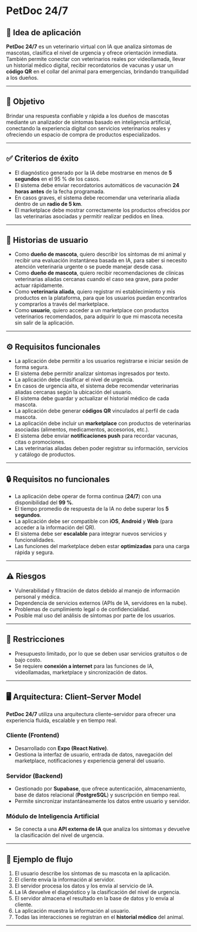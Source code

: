 # **PetDoc 24/7**

## 🧠 **Idea de aplicación**

**PetDoc 24/7** es un veterinario virtual con IA que analiza síntomas de mascotas, clasifica el nivel de urgencia y ofrece orientación inmediata.  
También permite conectar con veterinarios reales por videollamada, llevar un historial médico digital, recibir recordatorios de vacunas y usar un **código QR** en el collar del animal para emergencias, brindando tranquilidad a los dueños.

---

## 🎯 **Objetivo**

Brindar una respuesta confiable y rápida a los dueños de mascotas mediante un analizador de síntomas basado en inteligencia artificial, conectando la experiencia digital con servicios veterinarios reales y ofreciendo un espacio de compra de productos especializados.

---

## ✅ **Criterios de éxito**

- El diagnóstico generado por la IA debe mostrarse en menos de **5 segundos** en el 95 % de los casos.  
- El sistema debe enviar recordatorios automáticos de vacunación **24 horas antes** de la fecha programada.  
- En casos graves, el sistema debe recomendar una veterinaria aliada dentro de un **radio de 5 km**.  
- El marketplace debe mostrar correctamente los productos ofrecidos por las veterinarias asociadas y permitir realizar pedidos en línea.

---

## 👥 **Historias de usuario**

- Como **dueño de mascota**, quiero describir los síntomas de mi animal y recibir una evaluación instantánea basada en IA, para saber si necesito atención veterinaria urgente o se puede manejar desde casa.  
- Como **dueño de mascota**, quiero recibir recomendaciones de clínicas veterinarias aliadas cercanas cuando el caso sea grave, para poder actuar rápidamente.  
- Como **veterinaria aliada**, quiero registrar mi establecimiento y mis productos en la plataforma, para que los usuarios puedan encontrarlos y comprarlos a través del marketplace.  
- Como **usuario**, quiero acceder a un marketplace con productos veterinarios recomendados, para adquirir lo que mi mascota necesita sin salir de la aplicación.

---

## ⚙️ **Requisitos funcionales**

- La aplicación debe permitir a los usuarios registrarse e iniciar sesión de forma segura.  
- El sistema debe permitir analizar síntomas ingresados por texto.  
- La aplicación debe clasificar el nivel de urgencia.  
- En casos de urgencia alta, el sistema debe recomendar veterinarias aliadas cercanas según la ubicación del usuario.  
- El sistema debe guardar y actualizar el historial médico de cada mascota.  
- La aplicación debe generar **códigos QR** vinculados al perfil de cada mascota.  
- La aplicación debe incluir un **marketplace** con productos de veterinarias asociadas (alimentos, medicamentos, accesorios, etc.).  
- El sistema debe enviar **notificaciones push** para recordar vacunas, citas o promociones.  
- Las veterinarias aliadas deben poder registrar su información, servicios y catálogo de productos.

---

## 🔒 **Requisitos no funcionales**

- La aplicación debe operar de forma continua (**24/7**) con una disponibilidad del **99 %**.  
- El tiempo promedio de respuesta de la IA no debe superar los **5 segundos**.  
- La aplicación debe ser compatible con **iOS**, **Android** y **Web** (para acceder a la información del QR).  
- El sistema debe ser **escalable** para integrar nuevos servicios y funcionalidades.  
- Las funciones del marketplace deben estar **optimizadas** para una carga rápida y segura.

---

## ⚠️ **Riesgos**

- Vulnerabilidad y filtración de datos debido al manejo de información personal y médica.  
- Dependencia de servicios externos (APIs de IA, servidores en la nube).  
- Problemas de cumplimiento legal o de confidencialidad.  
- Posible mal uso del análisis de síntomas por parte de los usuarios.

---

## 🚫 **Restricciones**

- Presupuesto limitado, por lo que se deben usar servicios gratuitos o de bajo costo.  
- Se requiere **conexión a internet** para las funciones de IA, videollamadas, marketplace y sincronización de datos.

---

## 🖥️ **Arquitectura: Client–Server Model**

**PetDoc 24/7** utiliza una arquitectura cliente–servidor para ofrecer una experiencia fluida, escalable y en tiempo real.

### **Cliente (Frontend)**
- Desarrollado con **Expo (React Native)**.  
- Gestiona la interfaz de usuario, entrada de datos, navegación del marketplace, notificaciones y experiencia general del usuario.

### **Servidor (Backend)**
- Gestionado por **Supabase**, que ofrece autenticación, almacenamiento, base de datos relacional (**PostgreSQL**) y suscripción en tiempo real.  
- Permite sincronizar instantáneamente los datos entre usuario y servidor.

### **Módulo de Inteligencia Artificial**
- Se conecta a una **API externa de IA** que analiza los síntomas y devuelve la clasificación del nivel de urgencia.

---

## 🔄 **Ejemplo de flujo**

1. El usuario describe los síntomas de su mascota en la aplicación.  
2. El cliente envía la información al servidor.  
3. El servidor procesa los datos y los envía al servicio de IA.  
4. La IA devuelve el diagnóstico y la clasificación del nivel de urgencia.  
5. El servidor almacena el resultado en la base de datos y lo envía al cliente.  
6. La aplicación muestra la información al usuario.  
7. Todas las interacciones se registran en el **historial médico** del animal.

---

